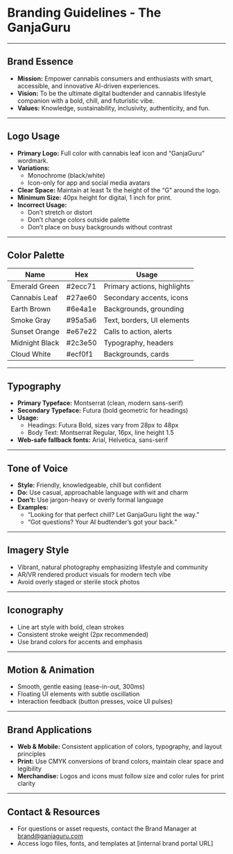 # Branding Guidelines - The GanjaGuru

---

## Brand Essence

- **Mission:** Empower cannabis consumers and enthusiasts with smart, accessible, and innovative AI-driven experiences.  
- **Vision:** To be the ultimate digital budtender and cannabis lifestyle companion with a bold, chill, and futuristic vibe.  
- **Values:** Knowledge, sustainability, inclusivity, authenticity, and fun.

---

## Logo Usage

- **Primary Logo:** Full color with cannabis leaf icon and “GanjaGuru” wordmark.  
- **Variations:**  
  - Monochrome (black/white)  
  - Icon-only for app and social media avatars  
- **Clear Space:** Maintain at least 1x the height of the “G” around the logo.  
- **Minimum Size:** 40px height for digital, 1 inch for print.  
- **Incorrect Usage:**  
  - Don’t stretch or distort  
  - Don’t change colors outside palette  
  - Don’t place on busy backgrounds without contrast  

---

## Color Palette

| Name          | Hex      | Usage                      |
|---------------|----------|----------------------------|
| Emerald Green | #2ecc71  | Primary actions, highlights |
| Cannabis Leaf | #27ae60  | Secondary accents, icons    |
| Earth Brown   | #6e4a1e  | Backgrounds, grounding      |
| Smoke Gray    | #95a5a6  | Text, borders, UI elements  |
| Sunset Orange | #e67e22  | Calls to action, alerts     |
| Midnight Black| #2c3e50  | Typography, headers         |
| Cloud White   | #ecf0f1  | Backgrounds, cards          |

---

## Typography

- **Primary Typeface:** Montserrat (clean, modern sans-serif)  
- **Secondary Typeface:** Futura (bold geometric for headings)  
- **Usage:**  
  - Headings: Futura Bold, sizes vary from 28px to 48px  
  - Body Text: Montserrat Regular, 16px, line height 1.5  
- **Web-safe fallback fonts:** Arial, Helvetica, sans-serif  

---

## Tone of Voice

- **Style:** Friendly, knowledgeable, chill but confident  
- **Do:** Use casual, approachable language with wit and charm  
- **Don’t:** Use jargon-heavy or overly formal language  
- **Examples:**  
  - “Looking for that perfect chill? Let GanjaGuru light the way.”  
  - “Got questions? Your AI budtender’s got your back.”  

---

## Imagery Style

- Vibrant, natural photography emphasizing lifestyle and community  
- AR/VR rendered product visuals for modern tech vibe  
- Avoid overly staged or sterile stock photos  

---

## Iconography

- Line art style with bold, clean strokes  
- Consistent stroke weight (2px recommended)  
- Use brand colors for accents and emphasis  

---

## Motion & Animation

- Smooth, gentle easing (ease-in-out, 300ms)  
- Floating UI elements with subtle oscillation  
- Interaction feedback (button presses, voice UI pulses)  

---

## Brand Applications

- **Web & Mobile:** Consistent application of colors, typography, and layout principles  
- **Print:** Use CMYK conversions of brand colors, maintain clear space and legibility  
- **Merchandise:** Logos and icons must follow size and color rules for print clarity  

---

## Contact & Resources

- For questions or asset requests, contact the Brand Manager at brand@ganjaguru.com  
- Access logo files, fonts, and templates at [internal brand portal URL]  